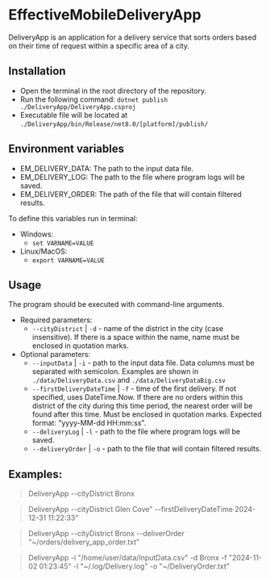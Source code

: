 # EffectiveMobileDeliveryApp

DeliveryApp is an application for a delivery service that sorts orders based on
their time of request within a specific area of a city.

## Installation

- Open the terminal in the root directory of the repository.
- Run the following command: `dotnet publish ./DeliveryApp/DeliveryApp.csproj`
- Executable file will be located at
  `./DeliveryApp/bin/Release/net8.0/[platform]/publish/`

## Environment variables

- EM_DELIVERY_DATA: The path to the input data file.
- EM_DELIVERY_LOG: The path to the file where program logs will be saved.
- EM_DELIVERY_ORDER: The path of the file that will contain filtered results.

To define this variables run in terminal:

- Windows:
  - `set VARNAME=VALUE`
- Linux/MacOS:
  - `export VARNAME=VALUE`

## Usage

The program should be executed with command-line arguments.

- Required parameters:
  - `--cityDistrict` | `-d` - name of the district in the city (case
    insensitive). If there is a space within the name, name must be enclosed in
    quotation marks.
- Optional parameters:
  - `--inputData` | `-i` - path to the input data file. Data columns must be
    separated with semicolon. Examples are shown in `./data/DeliveryData.csv`
    and `./data/DeliveryDataBig.csv`
  - `--firstDeliveryDateTime` | `-f` - time of the first delivery. If not
    specified, uses DateTime.Now. If there are no orders within this district of
    the city during this time period, the nearest order will be found after this
    time. Must be enclosed in quotation marks. Expected format: "yyyy-MM-dd
    HH:mm:ss".
  - `--deliveryLog` | `-l` - path to the file where program logs will be saved.
  - `--deliveryOrder` | `-o` - path to the file that will contain filtered
    results.

## Examples:

> DeliveryApp --cityDistrict Bronx

> DeliveryApp --cityDistrict Glen Cove" --firstDeliveryDateTime 2024-12-31
> 11:22:33"

> DeliveryApp --cityDistrict Bronx --deliverOrder
> "~/orders/delivery_app_order.txt"

> DeliveryApp -i "/home/user/data/InputData.csv" -d Bronx -f "2024-11-02
> 01:23:45" -l "~/.log/Delivery.log" -o "~/DeliveryOrder.txt"
